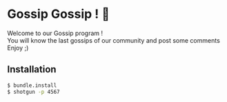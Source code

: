 # Gossip Gossip ! :mega:
Welcome to our Gossip program ! <br/>
You will know the last gossips of our community and post some comments <br/>
Enjoy ;) 

## Installation
```bash
$ bundle.install
$ shotgun -p 4567
```
